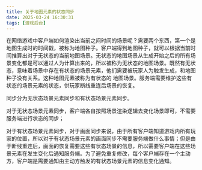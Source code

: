 ```yaml
---
title: 关于地图元素的状态同步
date: 2025-03-24 16:30:31
tags: [游戏后台]
---
```


在网络游戏中客户端如何渲染出当前之间时间的场景呢？需要两个东西，第一个是地图生成时的时间戳，被称为地图种子。客户端得到地图种子，就可以根据当前时间推算出对于无状态的当前地图场景。无状态的地图场景从生成开始之后的所有场景变化都是可以通过人为计算出来的，所以被称为无状态的地图场景。既然有无状态，意味着场景中存在有状态的场景元素，他们需要被玩家人为触发生成，和地图种子没有关系。这种地图元素被称为有状态的
地图场景。服务端需要维护这些有状态的场景元素的状态，供玩家断线重连后场景的恢复。

同步分为无状态场景元素同步和有状态场景元素同步。

对于无状态场景元素同步，客户端各自按照场景渲染逻辑去变化场景即可，不需要服务端进行状态的同步；

对于有状态场景元素同步，对于画面同步来说，由于所有客户端知道游戏内所有玩家的位置，所以对于有状态场景元素的画面同步不需要服务端做什么事情；但是由于断线重连后，画面的恢复需要这些有状态场景的信息，所以需要客户端在这些场景元素在发生变化后通知服务端。为了避免重复修改，每个客户端存在一个主动方，客户端是需要通知由主动方触发的有状态场景元素的信息变化通知。
